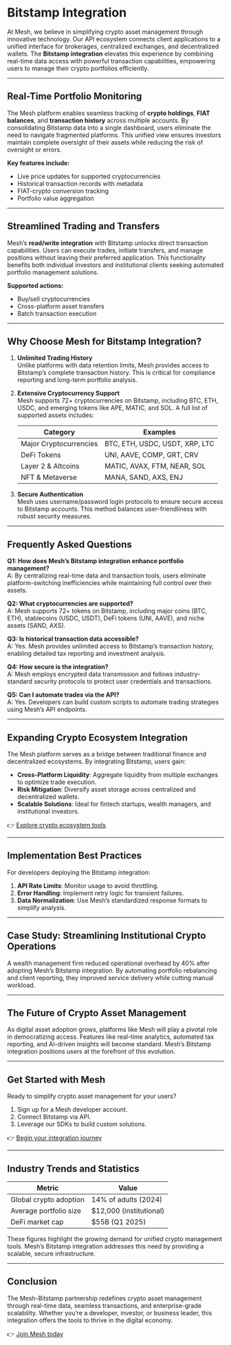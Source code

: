 # Bitstamp Integration  

At Mesh, we believe in simplifying crypto asset management through innovative technology. Our API ecosystem connects client applications to a unified interface for brokerages, centralized exchanges, and decentralized wallets. The **Bitstamp integration** elevates this experience by combining real-time data access with powerful transaction capabilities, empowering users to manage their crypto portfolios efficiently.  

---

## Real-Time Portfolio Monitoring  

The Mesh platform enables seamless tracking of **crypto holdings**, **FIAT balances**, and **transaction history** across multiple accounts. By consolidating Bitstamp data into a single dashboard, users eliminate the need to navigate fragmented platforms. This unified view ensures investors maintain complete oversight of their assets while reducing the risk of oversight or errors.  

**Key features include:**  
- Live price updates for supported cryptocurrencies  
- Historical transaction records with metadata  
- FIAT-crypto conversion tracking  
- Portfolio value aggregation  

---

## Streamlined Trading and Transfers  

Mesh’s **read/write integration** with Bitstamp unlocks direct transaction capabilities. Users can execute trades, initiate transfers, and manage positions without leaving their preferred application. This functionality benefits both individual investors and institutional clients seeking automated portfolio management solutions.  

**Supported actions:**  
- Buy/sell cryptocurrencies  
- Cross-platform asset transfers  
- Batch transaction execution  

---

## Why Choose Mesh for Bitstamp Integration?  

1. **Unlimited Trading History**  
   Unlike platforms with data retention limits, Mesh provides access to Bitstamp’s complete transaction history. This is critical for compliance reporting and long-term portfolio analysis.  

2. **Extensive Cryptocurrency Support**  
   Mesh supports 72+ cryptocurrencies on Bitstamp, including BTC, ETH, USDC, and emerging tokens like APE, MATIC, and SOL. A full list of supported assets includes:  
   
   | **Category**       | **Examples**                          |  
   |---------------------|---------------------------------------|  
   | Major Cryptocurrencies | BTC, ETH, USDC, USDT, XRP, LTC       |  
   | DeFi Tokens         | UNI, AAVE, COMP, GRT, CRV              |  
   | Layer 2 & Altcoins  | MATIC, AVAX, FTM, NEAR, SOL            |  
   | NFT & Metaverse     | MANA, SAND, AXS, ENJ                   |  

3. **Secure Authentication**  
   Mesh uses username/password login protocols to ensure secure access to Bitstamp accounts. This method balances user-friendliness with robust security measures.  

---

## Frequently Asked Questions  

**Q1: How does Mesh’s Bitstamp integration enhance portfolio management?**  
A: By centralizing real-time data and transaction tools, users eliminate platform-switching inefficiencies while maintaining full control over their assets.  

**Q2: What cryptocurrencies are supported?**  
A: Mesh supports 72+ tokens on Bitstamp, including major coins (BTC, ETH), stablecoins (USDC, USDT), DeFi tokens (UNI, AAVE), and niche assets (SAND, AXS).  

**Q3: Is historical transaction data accessible?**  
A: Yes. Mesh provides unlimited access to Bitstamp’s transaction history, enabling detailed tax reporting and investment analysis.  

**Q4: How secure is the integration?**  
A: Mesh employs encrypted data transmission and follows industry-standard security protocols to protect user credentials and transactions.  

**Q5: Can I automate trades via the API?**  
A: Yes. Developers can build custom scripts to automate trading strategies using Mesh’s API endpoints.  

---

## Expanding Crypto Ecosystem Integration  

The Mesh platform serves as a bridge between traditional finance and decentralized ecosystems. By integrating Bitstamp, users gain:  

- **Cross-Platform Liquidity**: Aggregate liquidity from multiple exchanges to optimize trade execution.  
- **Risk Mitigation**: Diversify asset storage across centralized and decentralized wallets.  
- **Scalable Solutions**: Ideal for fintech startups, wealth managers, and institutional investors.  

👉 [Explore crypto ecosystem tools](https://bit.ly/okx-bonus)  

---

## Implementation Best Practices  

For developers deploying the Bitstamp integration:  
1. **API Rate Limits**: Monitor usage to avoid throttling.  
2. **Error Handling**: Implement retry logic for transient failures.  
3. **Data Normalization**: Use Mesh’s standardized response formats to simplify analysis.  

---

## Case Study: Streamlining Institutional Crypto Operations  

A wealth management firm reduced operational overhead by 40% after adopting Mesh’s Bitstamp integration. By automating portfolio rebalancing and client reporting, they improved service delivery while cutting manual workload.  

---

## The Future of Crypto Asset Management  

As digital asset adoption grows, platforms like Mesh will play a pivotal role in democratizing access. Features like real-time analytics, automated tax reporting, and AI-driven insights will become standard. Mesh’s Bitstamp integration positions users at the forefront of this evolution.  

---

## Get Started with Mesh  

Ready to simplify crypto asset management for your users?  
1. Sign up for a Mesh developer account.  
2. Connect Bitstamp via API.  
3. Leverage our SDKs to build custom solutions.  

👉 [Begin your integration journey](https://bit.ly/okx-bonus)  

---

## Industry Trends and Statistics  

| **Metric**               | **Value**                     |  
|--------------------------|-------------------------------|  
| Global crypto adoption   | 14% of adults (2024)          |  
| Average portfolio size   | $12,000 (institutional)       |  
| DeFi market cap          | $55B (Q1 2025)                |  

These figures highlight the growing demand for unified crypto management tools. Mesh’s Bitstamp integration addresses this need by providing a scalable, secure infrastructure.  

---

## Conclusion  

The Mesh-Bitstamp partnership redefines crypto asset management through real-time data, seamless transactions, and enterprise-grade scalability. Whether you’re a developer, investor, or business leader, this integration offers the tools to thrive in the digital economy.  

👉 [Join Mesh today](https://bit.ly/okx-bonus)  
